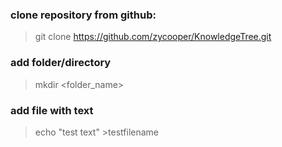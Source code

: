 ### clone repository from github:
>git clone <https://github.com/zycooper/KnowledgeTree.git>

### add folder/directory
>mkdir <folder_name>

### add file with text
>echo "test text" >testfilename

###